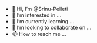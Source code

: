 - 👋 Hi, I’m @Srinu-Pelleti
- 👀 I’m interested in ...
- 🌱 I’m currently learning ...
- 💞️ I’m looking to collaborate on ...
- 📫 How to reach me ...

<!---
Srinu-Pelleti/Srinu-Pelleti is a ✨ special ✨ repository because its `README.md` (this file) appears on your GitHub profile.
You can click the Preview link to take a look at your changes.
--->
